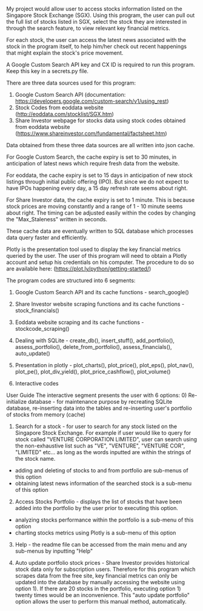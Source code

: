 My project would allow user to access stocks information listed on the Singapore Stock Exchange (SGX). Using this program, the user can pull out the full list of stocks listed in SGX, select the stock they are interested in through the search feature, to view relevant key financial metrics.

For each stock, the user can access the latest news associated with the stock in the program itself, to help him/her check out recent happenings that might explain the stock's price movement.

A Google Custom Search API key and CX ID is required to run this program. Keep this key in a secrets.py file.

There are three data sources used for this program:
1) Google Custom Search API 
(documentation: https://developers.google.com/custom-search/v1/using_rest)
2) Stock Codes from eoddata website (http://eoddata.com/stocklist/SGX.htm)
3) Share Investor webpage for stocks data using stock codes obtained from eoddata website (https://www.shareinvestor.com/fundamental/factsheet.htm)

Data obtained from these three data sources are all written into json cache. 

For Google Custom Search, the cache expiry is set to 30 minutes, in anticipation of latest news which require fresh data from the website.

For eoddata, the cache expiry is set to 15 days in anticipation of new stock listings through initial public offering (IPO). But since we do not expect to have IPOs happening every day, a 15 day refresh rate seems about right.

For Share Investor data, the cache expiry is set to 1 minute. This is because stock prices are moving constantly and a range of 1 - 10 minute seems about right. The timing can be adjusted easily within the codes by changing the "Max_Staleness" written in seconds.

These cache data are eventually written to SQL database which processes data query faster and efficiently.

Plotly is the presentation tool used to display the key financial metrics queried by the user. The user of this program will need to obtain a Plotly account and setup his credentials on his computer. The procedure to do so are available here: (https://plot.ly/python/getting-started/)

The program codes are structured into 6 segments:
1) Google Custom Search API and its cache functions - search_google()

2) Share Investor website scraping functions and its cache functions - stock_financials()

3) Eoddata website scraping and its cache functions - stockcode_scraping()

4) Dealing with SQLite - create_db(), insert_stuff(), add_portfolio(), assess_portfolio(), delete_from_portfolio(), assess_financials(), auto_update()

5) Presentation in plotly - plot_charts(), plot_price(), plot_eps(), plot_nav(), plot_pe(), plot_div_yield(), plot_price_cashflow(), plot_volume()

6) Interactive codes

User Guide
The interactive segment presents the user with 6 options:
0) Re-initialize database - for maintenance purpose by recreating SQLite database, re-inserting data into the tables and re-inserting user's portfolio of stocks from memory (cache)

1) Search for a stock - for user to search for any stock listed on the Singapore Stock Exchange. For example if user would like to query for stock called "VENTURE CORPORATION LIMITED", user can search using the non-exhaustive list such as  "VE", "VENTURE", "VENTURE COR", "LIMITED" etc... as long as the words inputted are within the strings of the stock name.
- adding and deleting of stocks to and from portfolio are sub-menus of this option
- obtaining latest news information of the searched stock is a sub-menu of this option

2) Access Stocks Portfolio - displays the list of stocks that have been added into the portfolio by the user prior to executing this option.
- analyzing stocks performance within the portfolio is a sub-menu of this option
- charting stocks metrics using Plotly is a sub-menu of this option

3) Help - the readme file can be accessed from the main menu and any sub-menus by inputting "Help"

4) Auto update portfolio stock prices - Share Investor provides historical stock data only for subscription users. Therefore for this program which scrapes data from the free site, key financial metrics can only be updated into the database by manually accessing the website using option 1). If there are 20 stocks in the portfolio, executing option 1) twenty times would be an inconvenience. This "auto update portfolio" option allows the user to perform this manual method, automatically.
